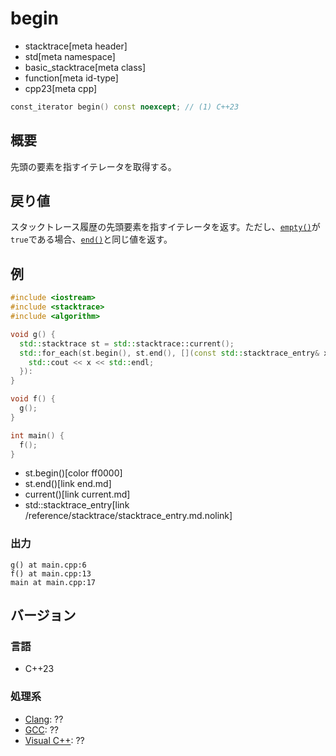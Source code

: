 # begin
* stacktrace[meta header]
* std[meta namespace]
* basic_stacktrace[meta class]
* function[meta id-type]
* cpp23[meta cpp]

```cpp
const_iterator begin() const noexcept; // (1) C++23
```

## 概要
先頭の要素を指すイテレータを取得する。


## 戻り値
スタックトレース履歴の先頭要素を指すイテレータを返す。ただし、[`empty()`](empty.md)が`true`である場合、[`end()`](end.md)と同じ値を返す。


## 例
```cpp example
#include <iostream>
#include <stacktrace>
#include <algorithm>

void g() {
  std::stacktrace st = std::stacktrace::current();
  std::for_each(st.begin(), st.end(), [](const std::stacktrace_entry& x) {
    std::cout << x << std::endl;
  }):
}

void f() {
  g();
}

int main() {
  f();
}
```
* st.begin()[color ff0000]
* st.end()[link end.md]
* current()[link current.md]
* std::stacktrace_entry[link /reference/stacktrace/stacktrace_entry.md.nolink]

### 出力
```
g() at main.cpp:6
f() at main.cpp:13
main at main.cpp:17
```


## バージョン
### 言語
- C++23

### 処理系
- [Clang](/implementation.md#clang): ??
- [GCC](/implementation.md#gcc): ??
- [Visual C++](/implementation.md#visual_cpp): ??
